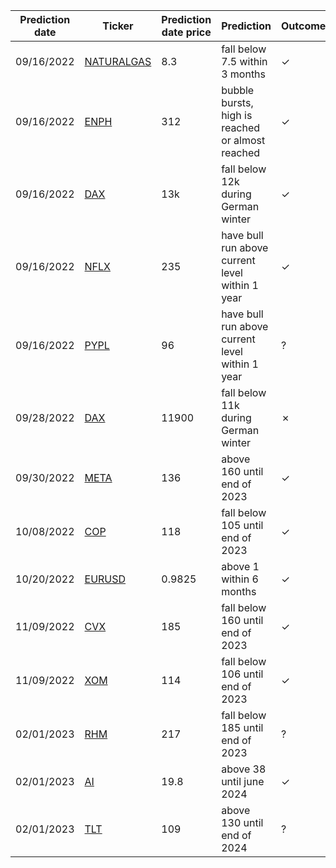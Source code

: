 | Prediction date | Ticker                                                                                       | Prediction date price  | Prediction                                         | Outcome | Outcome date |
| ----------------|----------------------------------------------------------------------------------------------| -----------------------|----------------------------------------------------|---------|--------------|
| 09/16/2022      | [NATURALGAS](https://www.tradingview.com/chart/sLP1Ctus/?symbol=CURRENCYCOM%3ANATURALGAS)    | 8.3                    | fall below 7.5 within 3 months                     | ✓       | 09/19/2022   |
| 09/16/2022      | [ENPH](https://www.tradingview.com/chart/sLP1Ctus/?symbol=NASDAQ%3AENPH)                     | 312                    | bubble bursts, high is reached or almost reached   | ✓       | 05/10/2022   |
| 09/16/2022      | [DAX](https://www.tradingview.com/chart/sLP1Ctus/?symbol=XETR%3ADAX)                         | 13k                    | fall below 12k during German winter                | ✓       | 09/28/2022   |
| 09/16/2022      | [NFLX](https://www.tradingview.com/chart/sLP1Ctus/?symbol=NASDAQ%3ANFLX)                     | 235                    | have bull run above current level within 1 year    | ✓       | 10/18/2022   |
| 09/16/2022      | [PYPL](https://www.tradingview.com/chart/sLP1Ctus/?symbol=NASDAQ%3APYPL)                     | 96                     | have bull run above current level within 1 year    | ?       |              |
| 09/28/2022      | [DAX](https://www.tradingview.com/chart/sLP1Ctus/?symbol=XETR%3ADAX)                         | 11900                  | fall below 11k during German winter                | ✗       | 03/20/2023   |
| 09/30/2022      | [META](https://www.tradingview.com/chart/sLP1Ctus/?symbol=NASDAQ%3AMETA)                     | 136                    | above 160 until end of 2023                        | ✓       | 02/01/2022   |
| 10/08/2022      | [COP](https://www.tradingview.com/chart/sLP1Ctus/?symbol=NYSE%3ACOP)                         | 118                    | fall below 105 until end of 2023                   | ✓       | 02/17/2023   |
| 10/20/2022      | [EURUSD](https://www.tradingview.com/chart/sLP1Ctus/?symbol=FX%3AEURUSD)                     | 0.9825                 | above 1 within 6 months                            | ✓       | 10/26/2022   |
| 11/09/2022      | [CVX](https://www.tradingview.com/chart/sLP1Ctus/?symbol=NYSE%3ACVX)                         | 185                    | fall below 160 until end of 2023                   | ✓       | 02/22/2023   |
| 11/09/2022      | [XOM](https://www.tradingview.com/chart/sLP1Ctus/?symbol=NYSE%3AXOM)                         | 114                    | fall below 106 until end of 2023                   | ✓       | 12/05/2022   |
| 02/01/2023      | [RHM](https://www.tradingview.com/chart/sLP1Ctus/?symbol=XETR%3ARHM)                         | 217                    | fall below 185 until end of 2023                   | ?       |              |
| 02/01/2023      | [AI](https://www.tradingview.com/chart/sLP1Ctus/?symbol=AI)                                  | 19.8                   | above 38 until june 2024                           | ✓       | 05/30/2023   |
| 02/01/2023      | [TLT](https://www.tradingview.com/chart/sLP1Ctus/?symbol=NASDAQ%3ATLT)                       | 109                    | above 130 until end of 2024                        | ?       |              | 